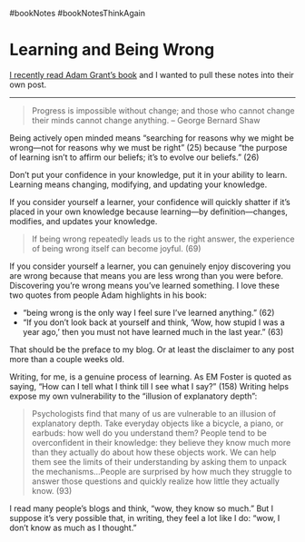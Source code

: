 #bookNotes #bookNotesThinkAgain

# Learning and Being Wrong

[I recently read Adam Grant’s book](/2021/book-notes-think-again-by-adam-grant/) and I wanted to pull these notes into their own post.

---

> Progress is impossible without change; and those who cannot change their minds cannot change anything. – George Bernard Shaw

Being actively open minded means “searching for reasons why we might be wrong—not for reasons why we must be right” (25) because “the purpose of learning isn’t to affirm our beliefs; it’s to evolve our beliefs.” (26)

Don’t put your confidence in your knowledge, put it in your ability to learn. Learning means changing, modifying, and updating your knowledge.

If you consider yourself a learner, your confidence will quickly shatter if it’s placed in your own knowledge because learning—by definition—changes, modifies, and updates your knowledge.

> If being wrong repeatedly leads us to the right answer, the experience of being wrong itself can become joyful. (69)

If you consider yourself a learner, you can genuinely enjoy discovering you are wrong because that means you are less wrong than you were before. Discovering you’re wrong means you’ve learned something. I love these two quotes from people Adam highlights in his book:  

- “being wrong is the only way I feel sure I’ve learned anything.” (62)
- “If you don’t look back at yourself and think, ‘Wow, how stupid I was a year ago,’ then you must not have learned much in the last year.” (63)

That should be the preface to my blog. Or at least the disclaimer to any post more than a couple weeks old.

Writing, for me, is a genuine process of learning. As EM Foster is quoted as saying, “How can I tell what I think till I see what I say?” (158) Writing helps expose my own vulnerability to the “illusion of explanatory depth”:

> Psychologists find that many of us are vulnerable to an illusion of explanatory depth. Take everyday objects like a bicycle, a piano, or earbuds: how well do you understand them? People tend to be overconfident in their knowledge: they believe they know much more than they actually do about how these objects work. We can help them see the limits of their understanding by asking them to unpack the mechanisms…People are surprised by how much they struggle to answer those questions and quickly realize how little they actually know. (93)

I read many people’s blogs and think, “wow, they know so much.” But I suppose it’s very possible that, in writing, they feel a lot like I do: “wow, I don’t know as much as I thought.”
